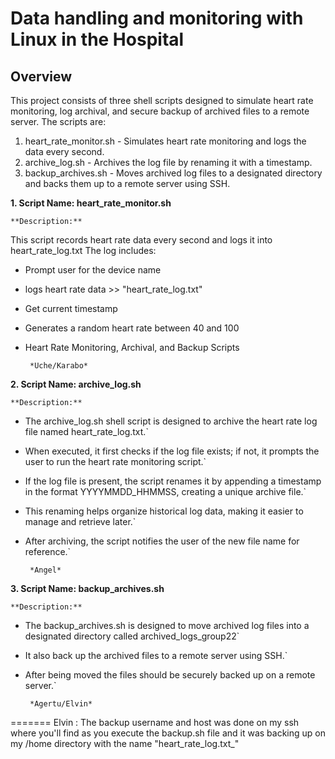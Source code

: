 # Data handling and monitoring with Linux in the Hospital

## Overview

This project consists of three shell scripts designed to simulate heart rate monitoring, log archival, and secure backup of archived files to a remote server. The scripts are:

1. heart_rate_monitor.sh - Simulates heart rate monitoring and logs the data every second.
2. archive_log.sh - Archives the log file by renaming it with a timestamp.
3. backup_archives.sh - Moves archived log files to a designated directory and backs them up to a remote server using SSH.

**1. Script Name: heart_rate_monitor.sh**
  
  `**Description:**`

This script records heart rate data every second and logs it into heart_rate_log.txt The log includes:
   - Prompt user for the device name
   - logs heart rate data >> "heart_rate_log.txt"
   - Get current timestamp
   - Generates a random heart rate between 40 and 100
   - Heart Rate Monitoring, Archival, and Backup Scripts

          *Uche/Karabo*

**2. Script Name: archive_log.sh**

  `**Description:**`

   - The archive_log.sh shell script is designed to archive the heart rate log file named heart_rate_log.txt.`
   - When executed, it first checks if the log file exists; if not, it prompts the user to run the heart rate monitoring script.`
   - If the log file is present, the script renames it by appending a timestamp in the format YYYYMMDD_HHMMSS, creating a unique archive file.`
   - This renaming helps organize historical log data, making it easier to manage and retrieve later.`
   - After archiving, the script notifies the user of the new file name for reference.`

          *Angel*

**3. Script Name: backup_archives.sh**

  `**Description:**`

   - The backup_archives.sh is designed to move archived log files into a designated directory called archived_logs_group22`
   - It also back up the archived files to a remote server using SSH.`
   - After being moved the files should be securely backed up on a remote server.`

          *Agertu/Elvin*

=======
Elvin : The backup username and host was done on my ssh where you'll find as you execute the backup.sh file and it was backing up on my /home directory with the name "heart_rate_log.txt_"
